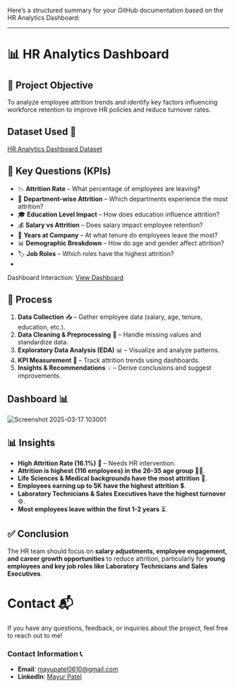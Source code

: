Here’s a structured summary for your GitHub documentation based on the HR Analytics Dashboard:  

---

# 📊 HR Analytics Dashboard  

## 🎯 Project Objective  
To analyze employee attrition trends and identify key factors influencing workforce retention to improve HR policies and reduce turnover rates.  

## Dataset Used 📂
[HR Analytics Dashboard Dataset](https://github.com/Mayur061099/HR-Analytics-Dashboard/blob/main/HR_Analytics.csv)

## 📌 Key Questions (KPIs)  
- 📉 **Attrition Rate** – What percentage of employees are leaving?  
- 🏢 **Department-wise Attrition** – Which departments experience the most attrition?  
- 🎓 **Education Level Impact** – How does education influence attrition?  
- 💰 **Salary vs Attrition** – Does salary impact employee retention?  
- 📅 **Years at Company** – At what tenure do employees leave the most?  
- 📊 **Demographic Breakdown** – How do age and gender affect attrition?  
- 🏷 **Job Roles** – Which roles have the highest attrition?
- 
Dashboard Interaction: [View Dashboard]()

## 🔄 Process  
1. **Data Collection** 📥 – Gather employee data (salary, age, tenure, education, etc.).  
2. **Data Cleaning & Preprocessing** 🧹 – Handle missing values and standardize data.  
3. **Exploratory Data Analysis (EDA)** 📊 – Visualize and analyze patterns.  
4. **KPI Measurement** 📏 – Track attrition trends using dashboards.  
5. **Insights & Recommendations** 💡 – Derive conclusions and suggest improvements.

## Dashboard 📊
![Screenshot 2025-03-17 103001](https://github.com/user-attachments/assets/30866501-8774-4584-89e6-a2e6936e3d3c)


## 📊 Insights  
- **High Attrition Rate (16.1%)** 🚨 – Needs HR intervention.  
- **Attrition is highest (116 employees) in the 26-35 age group** 👨‍💼.  
- **Life Sciences & Medical backgrounds have the most attrition** 🏥.  
- **Employees earning up to 5K have the highest attrition** 💲.  
- **Laboratory Technicians & Sales Executives have the highest turnover** ⚙️.  
- **Most employees leave within the first 1-2 years** ⏳.  

## ✅ Conclusion  
The HR team should focus on **salary adjustments, employee engagement, and career growth opportunities** to reduce attrition, particularly for **young employees and key job roles like Laboratory Technicians and Sales Executives**.  

# Contact 📬

If you have any questions, feedback, or inquiries about the project, feel free to reach out to me!

### Contact Information 📞

- **Email**: [mayupatel0610@gmail.com](mailto:mayupatel0610@gmail.com)
- **LinkedIn**: [Mayur Patel](https://www.linkedin.com/in/mayurpatel0610)
